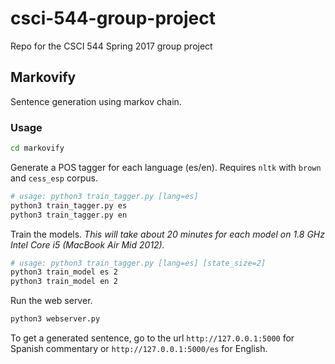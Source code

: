 # csci-544-group-project
Repo for the CSCI 544 Spring 2017 group project

## Markovify
Sentence generation using markov chain.

### Usage
```bash
cd markovify
```
Generate a POS tagger for each language (es/en). Requires `nltk` with `brown` and `cess_esp` corpus.
```bash
# usage: python3 train_tagger.py [lang=es]
python3 train_tagger.py es
python3 train_tagger.py en
```
Train the models. *This will take about 20 minutes for each model on 1.8 GHz Intel Core i5 (MacBook Air Mid 2012).*
```bash
# usage: python3 train_tagger.py [lang=es] [state_size=2]
python3 train_model es 2
python3 train_model en 2
```
Run the web server.
```bash
python3 webserver.py
```
To get a generated sentence, go to the url ``http://127.0.0.1:5000`` for Spanish commentary or ``http://127.0.0.1:5000/es`` for English.
